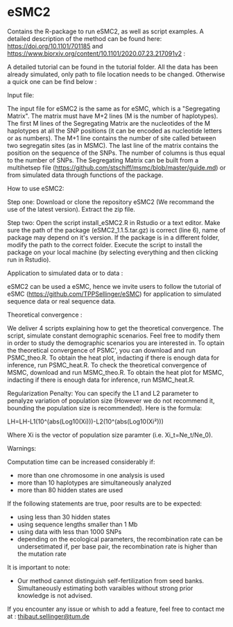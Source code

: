 # eSMC2
Contains the R-package to run eSMC2, as well as script examples. A detailed description of the method can be found here: https://doi.org/10.1101/701185 and https://www.biorxiv.org/content/10.1101/2020.07.23.217091v2 : 

A detailed tutorial can be found in the tutorial folder. All the data has been already simulated, only path to file location needs to be changed. Otherwise a quick one can be find below :

Input file:

The input file for eSMC2 is the same as for eSMC, which is a "Segregating Matrix". The matrix must have M+2 lines (M is the number of haplotypes). The first M lines of the Segregating Matrix are the nucleotides of the M haplotypes at all the SNP positions (it can be encoded as nucleotide letters or as numbers). The M+1 line contains the number of site called between two segregatin sites (as in MSMC). The last line of the matrix contains the position on the sequence of the SNPs. The number of columns is thus equal to the number of SNPs. The Segregating Matrix can be built from a multihetsep file (https://github.com/stschiff/msmc/blob/master/guide.md) or from simulated data through functions of the package. 

How to use eSMC2:

Step one: Download or clone the repository eSMC2 (We recommand the use of the latest version). Extract the zip file.

Step two: Open the script install_eSMC2.R in Rstudio or a text editor. Make sure the path of the package (eSMC2_1.1.5.tar.gz) is correct (line 6), name of package may depend on it's version. If the package is in a different folder, modify the path to the correct folder. Execute the script to install the package on your local machine (by selecting everything and then clicking run in Rstudio).


Application to simulated data or to data :

eSMC2 can be used a eSMC, hence we invite users to follow the tutorial of eSMC (https://github.com/TPPSellinger/eSMC) for application to simulated sequence data or real sequence data.


Theoretical convergence :

We deliver 4 scripts explaining how to get the theoretical convergence. The script, simulate constant demographic scenarios. Feel free to modify them in order to study the demographic scenarios you are interested in. To optain the theoretical convergence of PSMC', you can download and run PSMC_theo.R. To obtain the heat plot, indacting if there is enough data for inference, run PSMC_heat.R. To check the theoretical convergence of MSMC, download and run  MSMC_theo.R. To obtain the heat plot for MSMC, indacting if there is enough data for inference, run MSMC_heat.R.

Regularization Penalty: 
You can specify the L1 and L2 parameter to penalyze variation of population size (However we do not recommend it, bounding the population size is recommended). Here is the formula:

LH=LH-L1(10^(abs(Log10(Xi)))-L2(10^(abs(Log10(Xi²)))

Where Xi is the vector of population size paramter (i.e. Xi_t=Ne_t/Ne_0).


Warnings: 

Computation time can be increased considerably if:
- more than one chromosome in one analysis is used
- more than 10 haplotypes are simultaneously analyzed
- more than 80 hidden states are used

If the following statements are true, poor results are to be expected:
- using less than 30 hidden states
- using sequence lengths smaller than 1 Mb
- using data with less than 1000 SNPs
- depending on the ecological parameters, the recombination rate can be undersetimated if, per base pair, the recombination rate is higher than the mutation rate 

It is important to note:
- Our method cannot distinguish self-fertilization from seed banks. Simultaneously estimating both varaibles without strong prior knowledge is not advised. 


If you encounter any issue or whish to add a feature, feel free to contact me at : thibaut.sellinger@tum.de

